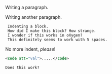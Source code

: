 Writing a paragraph.

Writing another paragraph.

     Indenting a block.
     How did I make this block? How strange.
     I wonder if this works in oXygen?
     This definitely seems to work with 5 spaces.

No more indent, *please*! 

```xml
<code att="val">.....</code>
```

    Does this work?
    
     
    
    
